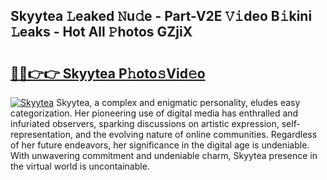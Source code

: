## Skyytea 𝙻eaked 𝙽u𝚍e - Part-V2E 𝚅𝚒deo B𝚒kini 𝙻eaks - Hot All 𝙿hotos GZjiX

# <h2><a href="http://ld3zrd.urlbe.top/?page=Skyytea">🔗🔗👉👉 Skyytea P𝚑oto𝚜Vid𝚎o</a></h2>

[![Skyytea](https://i.imgur.com/eBuTRDB.gif)](http://ld3zrd.urlbe.top/?page=Skyytea)
Skyytea, a complex and enigmatic personality, eludes easy categorization. Her pioneering use of digital media has enthralled and infuriated observers, sparking discussions on artistic expression, self-representation, and the evolving nature of online communities. Regardless of her future endeavors, her significance in the digital age is undeniable. With unwavering commitment and undeniable charm, Skyytea presence in the virtual world is uncontainable.

